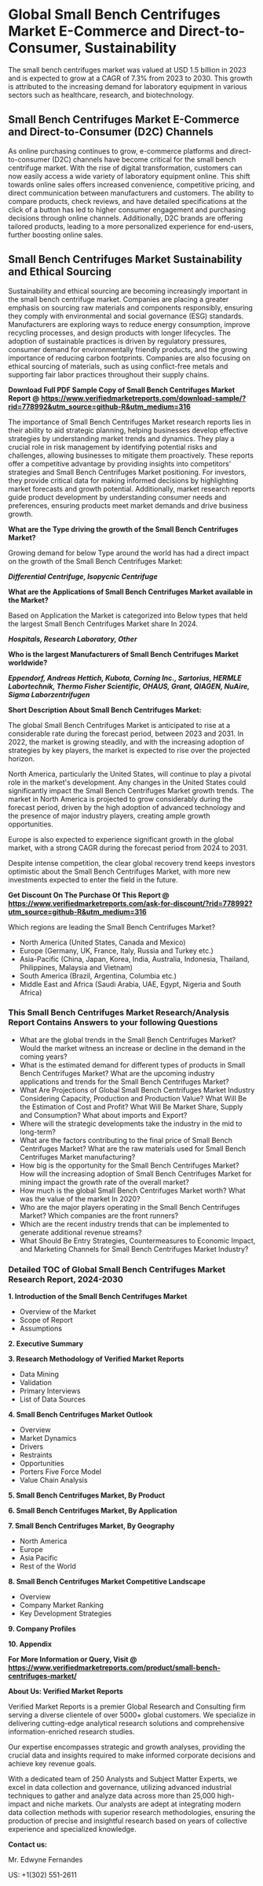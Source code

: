 <h1>Global Small Bench Centrifuges Market E-Commerce and Direct-to-Consumer, Sustainability</h1><p class=""><p>The small bench centrifuges market was valued at USD 1.5 billion in 2023 and is expected to grow at a CAGR of 7.3% from 2023 to 2030. This growth is attributed to the increasing demand for laboratory equipment in various sectors such as healthcare, research, and biotechnology.</p><h2>Small Bench Centrifuges Market E-Commerce and Direct-to-Consumer (D2C) Channels</h2><p>As online purchasing continues to grow, e-commerce platforms and direct-to-consumer (D2C) channels have become critical for the small bench centrifuge market. With the rise of digital transformation, customers can now easily access a wide variety of laboratory equipment online. This shift towards online sales offers increased convenience, competitive pricing, and direct communication between manufacturers and customers. The ability to compare products, check reviews, and have detailed specifications at the click of a button has led to higher consumer engagement and purchasing decisions through online channels. Additionally, D2C brands are offering tailored products, leading to a more personalized experience for end-users, further boosting online sales.</p><h2>Small Bench Centrifuges Market Sustainability and Ethical Sourcing</h2><p>Sustainability and ethical sourcing are becoming increasingly important in the small bench centrifuge market. Companies are placing a greater emphasis on sourcing raw materials and components responsibly, ensuring they comply with environmental and social governance (ESG) standards. Manufacturers are exploring ways to reduce energy consumption, improve recycling processes, and design products with longer lifecycles. The adoption of sustainable practices is driven by regulatory pressures, consumer demand for environmentally friendly products, and the growing importance of reducing carbon footprints. Companies are also focusing on ethical sourcing of materials, such as using conflict-free metals and supporting fair labor practices throughout their supply chains.</p></p><p class=""><strong>Download Full PDF Sample Copy of Small Bench Centrifuges Market Report @ <a href="https://www.verifiedmarketreports.com/download-sample/?rid=778992&utm_source=github-R&utm_medium=316" target="_blank">https://www.verifiedmarketreports.com/download-sample/?rid=778992&utm_source=github-R&utm_medium=316</a></strong></p><p>The importance of&nbsp;Small Bench Centrifuges Market research reports lies in their ability to aid strategic planning, helping businesses develop effective strategies by understanding market trends and dynamics. They play a crucial role in risk management by identifying potential risks and challenges, allowing businesses to mitigate them proactively. These reports offer a competitive advantage by providing insights into competitors' strategies and Small Bench Centrifuges Market positioning. For investors, they provide critical data for making informed decisions by highlighting market forecasts and growth potential. Additionally, market research reports guide product development by understanding consumer needs and preferences, ensuring products meet market demands and drive business growth.</p><p><strong>What are the&nbsp;Type driving the growth of the Small Bench Centrifuges Market?</strong></p><p id="" class="">Growing demand for below Type around the world has had a direct impact on the growth of the Small Bench Centrifuges Market:</p><p class=""><em><strong>Differential Centrifuge, Isopycnic Centrifuge</strong></em></p><p class=""><strong>What are the&nbsp;Applications&nbsp;of Small Bench Centrifuges Market available in the Market?</strong></p><p id="" class="">Based on Application the Market is categorized into Below types that held the largest Small Bench Centrifuges Market share In 2024.</p><p class=""><em><strong>Hospitals, Research Laboratory, Other</strong></em></p><p class=""><strong>Who is the largest Manufacturers of Small Bench Centrifuges Market worldwide?</strong></p><p><em><strong>Eppendorf, Andreas Hettich, Kubota, Corning Inc., Sartorius, HERMLE Labortechnik, Thermo Fisher Scientific, OHAUS, Grant, QIAGEN, NuAire, Sigma Laborzentrifugen</strong></em></p><p id="" class=""><strong>Short Description About Small Bench Centrifuges Market:</strong></p><p>The global Small Bench Centrifuges Market is anticipated to rise at a considerable rate during the forecast period, between 2023 and 2031. In 2022, the market is growing steadily, and with the increasing adoption of strategies by key players, the market is expected to rise over the projected horizon.</p><p>North America, particularly the United States, will continue to play a pivotal role in the market's development. Any changes in the United States could significantly impact the Small Bench Centrifuges Market growth trends. The market in North America is projected to grow considerably during the forecast period, driven by the high adoption of advanced technology and the presence of major industry players, creating ample growth opportunities.</p><p>Europe is also expected to experience significant growth in the global market, with a strong CAGR during the forecast period from 2024 to 2031.</p><p>Despite intense competition, the clear global recovery trend keeps investors optimistic about the Small Bench Centrifuges Market, with more new investments expected to enter the field in the future.</p><p id="" class=""><strong>Get Discount On The Purchase Of This Report @ <a href="https://www.verifiedmarketreports.com/ask-for-discount/?rid=778992?utm_source=github-R&utm_medium=316" target="_blank">https://www.verifiedmarketreports.com/ask-for-discount/?rid=778992?utm_source=github-R&utm_medium=316</a></strong></p><p class="">Which regions are leading the Small Bench Centrifuges Market?</p><ul><li>North America (United States, Canada and Mexico)</li><li>Europe (Germany, UK, France, Italy, Russia and Turkey etc.)</li><li>Asia-Pacific (China, Japan, Korea, India, Australia, Indonesia, Thailand, Philippines, Malaysia and Vietnam)</li><li>South America (Brazil, Argentina, Columbia etc.)</li><li>Middle East and Africa (Saudi Arabia, UAE, Egypt, Nigeria and South Africa)</li></ul><h3 id="" class="">This Small Bench Centrifuges Market Research/Analysis Report Contains Answers to your following Questions</h3><ul><li>What are the global trends in the Small Bench Centrifuges Market? Would the market witness an increase or decline in the demand in the coming years?</li><li>What is the estimated demand for different types of products in Small Bench Centrifuges Market? What are the upcoming industry applications and trends for the Small Bench Centrifuges Market?</li><li>What Are Projections of Global Small Bench Centrifuges Market Industry Considering Capacity, Production and Production Value? What Will Be the Estimation of Cost and Profit? What Will Be Market Share, Supply and Consumption? What about imports and Export?</li><li>Where will the strategic developments take the industry in the mid to long-term?</li><li>What are the factors contributing to the final price of Small Bench Centrifuges Market? What are the raw materials used for Small Bench Centrifuges Market manufacturing?</li><li>How big is the opportunity for the Small Bench Centrifuges Market? How will the increasing adoption of Small Bench Centrifuges Market for mining impact the growth rate of the overall market?</li><li>How much is the global Small Bench Centrifuges Market worth? What was the value of the market In 2020?</li><li>Who are the major players operating in the Small Bench Centrifuges Market? Which companies are the front runners?</li><li>Which are the recent industry trends that can be implemented to generate additional revenue streams?</li><li>What Should Be Entry Strategies, Countermeasures to Economic Impact, and Marketing Channels for Small Bench Centrifuges Market Industry?</li></ul><h3 id="" class="">Detailed TOC of Global Small Bench Centrifuges Market Research Report, 2024-2030</h3><p id="" class=""><strong>1. Introduction of the Small Bench Centrifuges Market</strong></p><ul><li>Overview of the Market</li><li>Scope of Report</li><li>Assumptions</li></ul><p id="" class=""><strong>2. Executive Summary</strong></p><p id="" class=""><strong>3. Research Methodology of Verified Market Reports</strong></p><ul><li>Data Mining</li><li>Validation</li><li>Primary Interviews</li><li>List of Data Sources</li></ul><p id="" class=""><strong>4. Small Bench Centrifuges Market Outlook</strong></p><ul><li>Overview</li><li>Market Dynamics</li><li>Drivers</li><li>Restraints</li><li>Opportunities</li><li>Porters Five Force Model</li><li>Value Chain Analysis</li></ul><p id="" class=""><strong>5. Small Bench Centrifuges Market, By Product</strong></p><p id="" class=""><strong>6. Small Bench Centrifuges Market, By Application</strong></p><p id="" class=""><strong>7. Small Bench Centrifuges Market, By Geography</strong></p><ul><li>North America</li><li>Europe</li><li>Asia Pacific</li><li>Rest of the World</li></ul><p id="" class=""><strong>8. Small Bench Centrifuges Market Competitive Landscape</strong></p><ul><li>Overview</li><li>Company Market Ranking</li><li>Key Development Strategies</li></ul><p id="" class=""><strong>9. Company Profiles</strong></p><p id="" class=""><strong>10. Appendix</strong></p><p id="" class=""><strong>For More Information or Query, Visit @ <a href="https://www.verifiedmarketreports.com/product/small-bench-centrifuges-market/" target="_blank">https://www.verifiedmarketreports.com/product/small-bench-centrifuges-market/</a></strong></p><p id="" class=""><strong>About Us: Verified Market Reports</strong></p><p id="" class="">Verified Market Reports is a premier Global Research and Consulting firm serving a diverse clientele of over 5000+ global customers. We specialize in delivering cutting-edge analytical research solutions and comprehensive information-enriched research studies.</p><p id="" class="">Our expertise encompasses strategic and growth analyses, providing the crucial data and insights required to make informed corporate decisions and achieve key revenue goals.</p><p id="" class="">With a dedicated team of 250 Analysts and Subject Matter Experts, we excel in data collection and governance, utilizing advanced industrial techniques to gather and analyze data across more than 25,000 high-impact and niche markets. Our analysts are adept at integrating modern data collection methods with superior research methodologies, ensuring the production of precise and insightful research based on years of collective experience and specialized knowledge.</p><p id="" class=""><strong>Contact us:</strong></p><p id="" class="">Mr. Edwyne Fernandes</p><p id="" class="">US: +1(302) 551-2611</p>